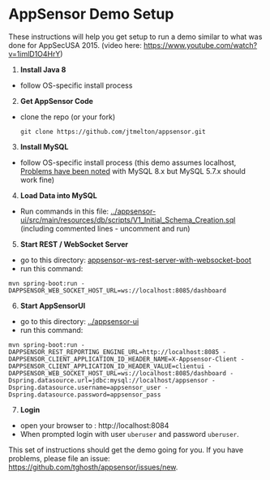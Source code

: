 AppSensor Demo Setup
=========

These instructions will help you get setup to run a demo similar to what was done for AppSecUSA 2015. (video here: https://www.youtube.com/watch?v=1imlD1O4HrY)

1. **Install Java 8**

  - follow OS-specific install process
  
2. **Get AppSensor Code**

  - clone the repo (or your fork)
  
    ```
    git clone https://github.com/jtmelton/appsensor.git
    ```
3. **Install MySQL**

  - follow OS-specific install process (this demo assumes localhost, [Problems have been noted](https://github.com/jtmelton/appsensor/issues/87) with MySQL 8.x but MySQL 5.7.x should work fine)  
  
4. **Load Data into MySQL**

  - Run commands in this file: [../appsensor-ui/src/main/resources/db/scripts/V1_Initial_Schema_Creation.sql](../appsensor-ui/src/main/resources/db/scripts/V1_Initial_Schema_Creation.sql) (including commented lines - uncomment and run)

5. **Start REST / WebSocket Server**

  - go to this directory: [appsensor-ws-rest-server-with-websocket-boot](appsensor-ws-rest-server-with-websocket-boot)
  - run this command:
  
  ```
  mvn spring-boot:run -DAPPSENSOR_WEB_SOCKET_HOST_URL=ws://localhost:8085/dashboard
  ```

6. **Start AppSensorUI**

  - go to this directory: [../appsensor-ui](../appsensor-ui)
  - run this command:
  
  ```
  mvn spring-boot:run -DAPPSENSOR_REST_REPORTING_ENGINE_URL=http://localhost:8085 -DAPPSENSOR_CLIENT_APPLICATION_ID_HEADER_NAME=X-Appsensor-Client -DAPPSENSOR_CLIENT_APPLICATION_ID_HEADER_VALUE=clientui -DAPPSENSOR_WEB_SOCKET_HOST_URL=ws://localhost:8085/dashboard -Dspring.datasource.url=jdbc:mysql://localhost/appsensor -Dspring.datasource.username=appsensor_user -Dspring.datasource.password=appsensor_pass
  ```
  
7. **Login**

  - open your browser to : http://localhost:8084
  - When prompted login with user ```uberuser``` and password ```uberuser```.
  
  

This set of instructions should get the demo going for you. If you have problems, please file an issue: https://github.com/tghosth/appsensor/issues/new.
